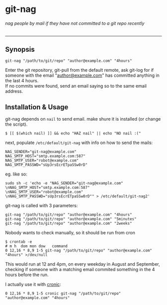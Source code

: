 # git-nag

###### nag people by mail if they have not committed to a git repo recently
    
---

## Synopsis

    git-nag "/path/to/git/repo" "author@example.com" "4hours"
    
Enter the git repository, git-pull from the default remote, ask git-log for if 
someone with the email "author@example.com" has committed anything in the last 4 hours.  
If no commits were found, send an email saying so to the same email address.


## Installation & Usage

git-nag depends on `nail` to send email. make shure it is installed (or change the script).

    $ [[ $(which nail) ]] && echo "HAZ nail" || echo "NO nail :("

next, populate `/etc/default/git-nag` with info on how to send the mails:

    NAG_SENDER="git-nag@example.com"
    NAG_SMTP_HOST="smtp.example.com:587"
    NAG_SMTP_USER="robot@example.com"
    NAG_SMTP_PASSWD="sUp3rsEcrETpaSSw0rD"
    
eg. like so:

    sudo sh -c 'echo -e "NAG_SENDER="git-nag@example.com" \nNAG_SMTP_HOST="smtp.example.com:587" \nNAG_SMTP_USER="robot@example.com" \nNAG_SMTP_PASSWD="sUp3rsEcrETpaSSw0rD"" > /etc/default/git-nag2'

git-nag is called with 3 parameters:

    git-nag "/path/to/git/repo" "author@example.com" "4hours"
    git-nag "/path/to/git/repo" "author@example.com" "5minutes"
    git-nag "/path/to/git/repo" "author@example.com" "2weeks"
    
Nobody wants to check manually, so it should be run from cron

    $ crontab -e
    # m h  dom mon dow   command
    0 12,16 * 8,9 1-5 git-nag "/path/to/git/repo" "author@example.com" "4hours" >/dev/null
    
This would run at 12 and 4pm, on every weekday in August and September, checking if someone with a matching email commited something in the 4 hours before the run.

I actually use it with [cronic](http://habilis.net/cronic/):

    0 12,16 * 8,9 1-5 cronic git-nag "/path/to/git/repo" "author@example.com" "4hours"
